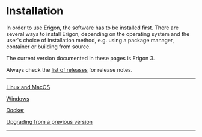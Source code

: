 # Installation

In order to use Erigon, the software has to be installed first. There are several ways to install Erigon, depending on the operating system and the user's choice of installation method, e.g. using a package manager, container or building from source.

The current version documented in these pages is Erigon 3. 

<div class="warning">

Always check the [list of releases](https://github.com/erigontech/erigon/releases) for release notes.

</div>

_____________________________

[Linux and MacOS](/nested/linux.md)

[Windows](/nested/windows.md)

[Docker](/nested/docker.md)

[Upgrading from a previous version](/upgrading.md)

___________________________



